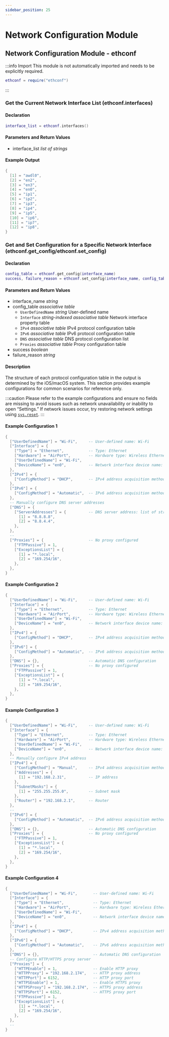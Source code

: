```yaml
---
sidebar_position: 25
---
```


# Network Configuration Module

## Network Configuration Module - ethconf

:::info Import
This module is not automatically imported and needs to be explicitly required.

```lua
ethconf = require("ethconf")
```

:::

### Get the Current Network Interface List \(**ethconf\.interfaces**\)

#### Declaration

```lua
interface_list = ethconf.interfaces()
```

#### Parameters and Return Values

- interface_list *list of strings*

#### Example Output

```lua title="ethconf.interfaces"
{
  [1] = "awdl0",
  [2] = "en2",
  [3] = "en3",
  [4] = "en0",
  [5] = "ip1",
  [6] = "ip2",
  [7] = "ip3",
  [8] = "ip4",
  [9] = "ip5",
  [10] = "ip6",
  [11] = "ip7",
  [12] = "ip8",
}
```

### Get and Set Configuration for a Specific Network Interface \(**ethconf\.get\_config/ethconf\.set\_config**\)

#### Declaration

```lua
config_table = ethconf.get_config(interface_name)
success, failure_reason = ethconf.set_config(interface_name, config_table)
```

#### Parameters and Return Values

- interface_name *string*
- config_table *associative table*
  - `UserDefinedName` *string* User-defined name
  - `Interface` *string-indexed associative table* Network interface property table
  - `IPv4` *associative table* IPv4 protocol configuration table
  - `IPv6` *associative table* IPv6 protocol configuration table
  - `DNS` *associative table* DNS protocol configuration list
  - `Proxies` *associative table* Proxy configuration table
- success *boolean*
- failure_reason *string*

#### Description

The structure of each protocol configuration table in the output is determined by the iOS/macOS system.
This section provides example configurations for common scenarios for reference only.

:::caution
Please refer to the example configurations and ensure no fields are missing to avoid issues such as network unavailability or inability to open “Settings.”
If network issues occur, try restoring network settings using [`sys.reset`](sys.md#restore-sysreset).
:::

#### Example Configuration 1

```lua title="DHCP Automatic Address Acquisition, Manual DNS Configuration, No Proxy"
{
  ["UserDefinedName"] = "Wi-Fi",     -- User-defined name: Wi-Fi
  ["Interface"] = {
    ["Type"] = "Ethernet",           -- Type: Ethernet
    ["Hardware"] = "AirPort",        -- Hardware type: Wireless Ethernet
    ["UserDefinedName"] = "Wi-Fi",
    ["DeviceName"] = "en0",          -- Network interface device name: en0
  },
  ["IPv4"] = {
    ["ConfigMethod"] = "DHCP",       -- IPv4 address acquisition method: Automatic (DHCP)
  },
  ["IPv6"] = {
    ["ConfigMethod"] = "Automatic",  -- IPv6 address acquisition method: Automatic
  },
  -- Manually configure DNS server addresses
  ["DNS"] = {
    ["ServerAddresses"] = {          -- DNS server address: list of strings
      [1] = "8.8.8.8",
      [2] = "8.8.4.4",
    },
  },
  --
  ["Proxies"] = {                    -- No proxy configured
    ["FTPPassive"] = 1,
    ["ExceptionsList"] = {
      [1] = "*.local",
      [2] = "169.254/16",
    },
  },
}
```

#### Example Configuration 2

```lua title="DHCP Automatic Address Acquisition, Automatic DNS Configuration, No Proxy"
{
  ["UserDefinedName"] = "Wi-Fi",     -- User-defined name: Wi-Fi
  ["Interface"] = {
    ["Type"] = "Ethernet",           -- Type: Ethernet
    ["Hardware"] = "AirPort",        -- Hardware type: Wireless Ethernet
    ["UserDefinedName"] = "Wi-Fi",
    ["DeviceName"] = "en0",          -- Network interface device name: en0
  },
  ["IPv4"] = {
    ["ConfigMethod"] = "DHCP",       -- IPv4 address acquisition method: Automatic (DHCP)
  },
  ["IPv6"] = {
    ["ConfigMethod"] = "Automatic",  -- IPv6 address acquisition method: Automatic
  },
  ["DNS"] = {},                      -- Automatic DNS configuration
  ["Proxies"] = {                    -- No proxy configured
    ["FTPPassive"] = 1,
    ["ExceptionsList"] = {
      [1] = "*.local",
      [2] = "169.254/16",
    },
  },
}
```

#### Example Configuration 3

```lua title="Manual Address Configuration, Automatic DNS Configuration, No Proxy"
{
  ["UserDefinedName"] = "Wi-Fi",     -- User-defined name: Wi-Fi
  ["Interface"] = {
    ["Type"] = "Ethernet",           -- Type: Ethernet
    ["Hardware"] = "AirPort",        -- Hardware type: Wireless Ethernet
    ["UserDefinedName"] = "Wi-Fi",
    ["DeviceName"] = "en0",          -- Network interface device name: en0
  },
  -- Manually configure IPv4 address
  ["IPv4"] = {
    ["ConfigMethod"] = "Manual",     -- IPv4 address acquisition method: Manual
    ["Addresses"] = {
      [1] = "192.168.2.31",          -- IP address
    },
    ["SubnetMasks"] = {
      [1] = "255.255.255.0",         -- Subnet mask
    },
    ["Router"] = "192.168.2.1",      -- Router
  },
  --
  ["IPv6"] = {
    ["ConfigMethod"] = "Automatic",  -- IPv6 address acquisition method: Automatic
  },
  ["DNS"] = {},                      -- Automatic DNS configuration
  ["Proxies"] = {                    -- No proxy configured
    ["FTPPassive"] = 1,
    ["ExceptionsList"] = {
      [1] = "*.local",
      [2] = "169.254/16",
    },
  },
}
```

#### Example Configuration 4

```lua title="DHCP Automatic Address Acquisition, Automatic DNS Configuration, Manual Proxy Configuration"
{
  ["UserDefinedName"] = "Wi-Fi",       -- User-defined name: Wi-Fi
  ["Interface"] = {
    ["Type"] = "Ethernet",             -- Type: Ethernet
    ["Hardware"] = "AirPort",          -- Hardware type: Wireless Ethernet
    ["UserDefinedName"] = "Wi-Fi",
    ["DeviceName"] = "en0",            -- Network interface device name: en0
  },
  ["IPv4"] = {
    ["ConfigMethod"] = "DHCP",         -- IPv4 address acquisition method: Automatic (DHCP)
  },
  ["IPv6"] = {
    ["ConfigMethod"] = "Automatic",    -- IPv6 address acquisition method: Automatic
  },
  ["DNS"] = {},                        -- Automatic DNS configuration
  -- Configure HTTP/HTTPS proxy server
  ["Proxies"] = {
    ["HTTPEnable"] = 1,                -- Enable HTTP proxy
    ["HTTPProxy"] = "192.168.2.174",   -- HTTP proxy address
    ["HTTPPort"] = 6152,               -- HTTP proxy port
    ["HTTPSEnable"] = 1,               -- Enable HTTPS proxy
    ["HTTPSProxy"] = "192.168.2.174",  -- HTTPS proxy address
    ["HTTPSPort"] = 6152,              -- HTTPS proxy port
    ["FTPPassive"] = 1,
    ["ExceptionsList"] = {
      [1] = "*.local",
      [2] = "169.254/16",
    },
  },
  --
}
```
